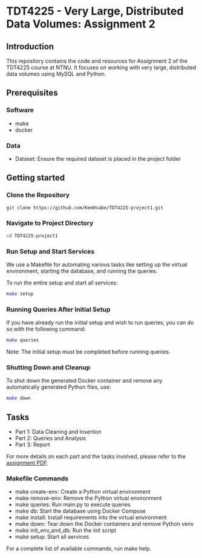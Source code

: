 # TDT4225 - Very Large, Distributed Data Volumes: Assignment 2

## Introduction
This repository contains the code and resources for Assignment 2 of the TDT4225 course at NTNU. It focuses on working with very large, distributed data volumes using MySQL and Python.

## Prerequisites

### Software
- make
- docker

### Data
- Dataset: Ensure the required dataset is placed in the project folder

## Getting started
### Clone the Repository
```bash
git clone https://github.com/Kem0sabe/TDT4225-project1.git
```

### Navigate to Project Directory
```bash
cd TDT4225-project1
```

### Run Setup and Start Services
We use a Makefile for automating various tasks like setting up the virtual environment, starting the database, and running the queries.

To run the entire setup and start all services:
```bash
make setup
```

### Running Queries After Initial Setup
If you have already run the initial setup and wish to run queries, you can do so with the following command:
```bash
make queries
```
Note: The initial setup must be completed before running queries.

### Shutting Down and Cleanup
To shut down the generated Docker container and remove any automatically generated Python files, use:
```bash
make down
```

## Tasks
- Part 1: Data Cleaning and Insertion
- Part 2: Queries and Analysis
- Part 3: Report

For more details on each part and the tasks involved, please refer to the [assignment PDF]([http://example.com/path/to/your/assignment.pdf](https://github.com/Kem0sabe/TDT4225-project1/blob/main/Assignment-2-2023.pdf)).



### Makefile Commands
- make create-env: Create a Python virtual environment
- make remove-env: Remove the Python virtual environment
- make queries: Run main.py to execute queries
- make db: Start the database using Docker Compose
- make install: Install requirements into the virtual environment
- make down: Tear down the Docker containers and remove Python venv
- make init_env_and_db: Run the init script
- make setup: Start all services

For a complete list of available commands, run make help.



